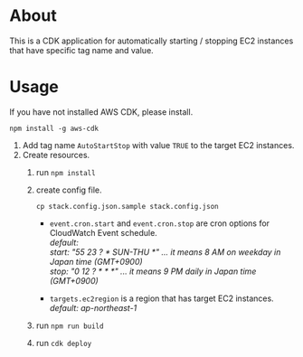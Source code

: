 # About
This is a CDK application for automatically starting / stopping EC2 instances that have specific tag name and value.

# Usage

If you have not installed AWS CDK, please install.

```
npm install -g aws-cdk
```

1. Add tag name `AutoStartStop` with value `TRUE` to the target EC2 instances.
2. Create resources.  
    1. run `npm install`
    2. create config file.
        ```
        cp stack.config.json.sample stack.config.json
        ```

        - `event.cron.start` and `event.cron.stop` are cron options for CloudWatch Event schedule.  
          *default:*  
          *start: "55 23 ? \* SUN-THU \*" ... it means 8 AM on weekday in Japan time (GMT+0900)*  
          *stop: "0 12 ? \* \* \*" ... it means 9 PM daily in Japan time (GMT+0900)*

        - `targets.ec2region` is a region that has target EC2 instances.  
          *default: ap-northeast-1*
    3. run `npm run build`
    4. run `cdk deploy`
